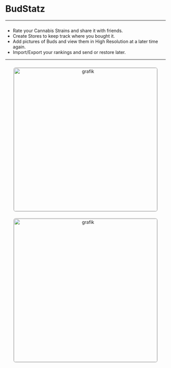 # BudStatz

---

##### 
- Rate your Cannabis Strains and share it with friends.  
- Create Stores to keep track where you bought it.  
- Add pictures of Buds and view them in High Resolution at a later time again.  
- Import/Export your rankings and send or restore later.

---

<p align="center">
  <img 
    src="https://github.com/user-attachments/assets/f4240124-7974-4c26-b89a-34ae0143a308"
    width="450" 
    alt="grafik" 
    style="border: 2px solid #ccc; border-radius: 8px; margin: 10px;"
  />
  <img 
    src="https://github.com/user-attachments/assets/c5f75162-7a00-4b79-adf5-3322c080c167" 
    width="450"
    alt="grafik" 
    style="border: 2px solid #ccc; border-radius: 8px; margin: 10px;"
  />
</p>




